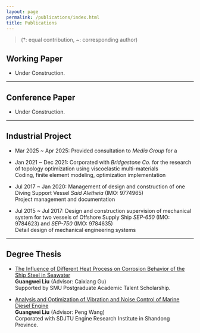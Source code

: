 ```yaml
---
layout: page
permalink: /publications/index.html
title: Publications
---
```


> (†: equal contribution, ~: corresponding author)

## Working Paper

- Under Construction.

---

## Conference Paper

- Under Construction.



---

## Industrial Project

- Mar 2025 ~ Apr 2025: Provided consultation to *Media Group* for a 

- Jan 2021 ~ Dec 2021: Corporated with *Bridgestone Co.* for the research of topology optimization using viscoelastic multi-materials<br>
Coding, finite element modeling, optimization implementation

- Jul 2017 ~ Jan 2020: Management of design and construction of one Diving Support Vessel *Said Aletheia* (IMO: 9774965)<br>
Project management and documentation

- Jul 2015 ~ Jul 2017:  Design and construction supervision of mechanical system for two vessels of Offshore Supply Ship *SEP-650* (IMO: 9784623) and *SEP-750* (IMO: 9784635)<br>
Detail design of mechanical engineering systems

---

## Degree Thesis

- [The Influence of Different Heat Process on Corrosion Behavior of the Ship Steel in Seawater]()<br>**Guangwei Liu** (Advisor: Caixiang Gu)<br>
Supported by SMU Postgraduate Academic Talent Scholarship.

- [Analysis and Optimization of Vibration and Noise Control of Marine Diesel Engine]()<br>**Guangwei Liu** (Advisor: Peng Wang)<br>
Corporated with SDJTU Engine Research Institute in Shandong Province.